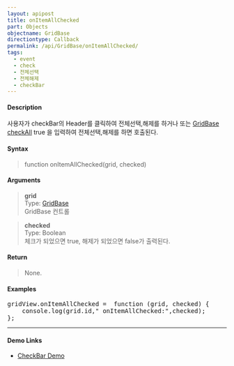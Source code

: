 ```yaml
---
layout: apipost
title: onItemAllChecked
part: Objects
objectname: GridBase
directiontype: Callback
permalink: /api/GridBase/onItemAllChecked/
tags:
  - event
  - check
  - 전체선택
  - 전체해제
  - checkBar
---
```



#### Description

 사용자가 checkBar의 Header를 클릭하여 전체선택,해제를 하거나 또는 [GridBase checkAll](/api/GridBase/checkAll/) true 을 입력하여 전체선택,해제를 하면 호출된다.  

#### Syntax

> function onItemAllChecked(grid, checked)  

#### Arguments

> **grid**  
> Type: [GridBase](/api/GridBase/)  
> GridBase 컨트롤  

> **checked**  
> Type: Boolean  
> 체크가 되었으면 true, 해제가 되었으면 false가 출력된다.  

#### Return

> None.

#### Examples 

<pre class="prettyprint">
gridView.onItemAllChecked =  function (grid, checked) {
    console.log(grid.id," onItemAllChecked:",checked);
};
</pre>

---

#### Demo Links

* [CheckBar Demo](http://demo.realgrid.com/Demo/CheckBar)